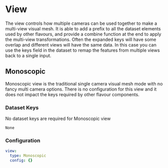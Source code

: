 # View
The view controls how multiple cameras can be used together to make a multi-view visual mesh.
It is able to add a prefix to all the dataset elements used by other flavours, and provide a combine function at the end to apply the multi-view transformations.
Often the expanded keys will have some overlap and different views will have the same data.
In this case you can use the keys field in the dataset to remap the features from multiple views back to a single input.

## Monoscopic
Monoscopic view is the traditional single camera visual mesh mode with no fancy multi camera options.
There is no configuration for this view and it does not impact the keys required by other flavour components.

### Dataset Keys
No dataset keys are required for Monoscopic view
```
None
```

### Configuration
```yaml
view:
  type: Monoscopic
  config: {}
```
